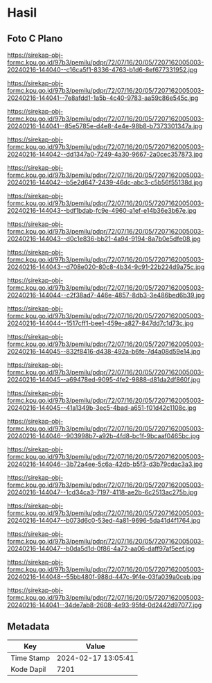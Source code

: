 # Hasil

## Foto C Plano

https://sirekap-obj-formc.kpu.go.id/97b3/pemilu/pdpr/72/07/16/20/05/7207162005003-20240216-144040--c16ca5f1-8336-4763-b1d6-8ef677331952.jpg

https://sirekap-obj-formc.kpu.go.id/97b3/pemilu/pdpr/72/07/16/20/05/7207162005003-20240216-144041--7e8afdd1-1a5b-4c40-9783-aa59c86e545c.jpg

https://sirekap-obj-formc.kpu.go.id/97b3/pemilu/pdpr/72/07/16/20/05/7207162005003-20240216-144041--85e5785e-d4e8-4e4e-98b8-b7373301347a.jpg

https://sirekap-obj-formc.kpu.go.id/97b3/pemilu/pdpr/72/07/16/20/05/7207162005003-20240216-144042--dd1347a0-7249-4a30-9667-2a0cec357873.jpg

https://sirekap-obj-formc.kpu.go.id/97b3/pemilu/pdpr/72/07/16/20/05/7207162005003-20240216-144042--b5e2d647-2439-46dc-abc3-c5b56f55138d.jpg

https://sirekap-obj-formc.kpu.go.id/97b3/pemilu/pdpr/72/07/16/20/05/7207162005003-20240216-144043--bdf1bdab-fc9e-4960-a1ef-e14b36e3b67e.jpg

https://sirekap-obj-formc.kpu.go.id/97b3/pemilu/pdpr/72/07/16/20/05/7207162005003-20240216-144043--d0c1e836-bb21-4a94-9194-8a7b0e5dfe08.jpg

https://sirekap-obj-formc.kpu.go.id/97b3/pemilu/pdpr/72/07/16/20/05/7207162005003-20240216-144043--d708e020-80c8-4b34-9c91-22b224d9a75c.jpg

https://sirekap-obj-formc.kpu.go.id/97b3/pemilu/pdpr/72/07/16/20/05/7207162005003-20240216-144044--c2f38ad7-446e-4857-8db3-3e486bed6b39.jpg

https://sirekap-obj-formc.kpu.go.id/97b3/pemilu/pdpr/72/07/16/20/05/7207162005003-20240216-144044--1517cff1-bee1-459e-a827-847dd7c1d73c.jpg

https://sirekap-obj-formc.kpu.go.id/97b3/pemilu/pdpr/72/07/16/20/05/7207162005003-20240216-144045--832f8416-d438-492a-b6fe-7d4a08d59e14.jpg

https://sirekap-obj-formc.kpu.go.id/97b3/pemilu/pdpr/72/07/16/20/05/7207162005003-20240216-144045--a69478ed-9095-4fe2-9888-d81da2df860f.jpg

https://sirekap-obj-formc.kpu.go.id/97b3/pemilu/pdpr/72/07/16/20/05/7207162005003-20240216-144045--41a1349b-3ec5-4bad-a651-f01d42c1108c.jpg

https://sirekap-obj-formc.kpu.go.id/97b3/pemilu/pdpr/72/07/16/20/05/7207162005003-20240216-144046--903998b7-a92b-4fd8-bc1f-9bcaaf0465bc.jpg

https://sirekap-obj-formc.kpu.go.id/97b3/pemilu/pdpr/72/07/16/20/05/7207162005003-20240216-144046--3b72a4ee-5c6a-42db-b5f3-d3b79cdac3a3.jpg

https://sirekap-obj-formc.kpu.go.id/97b3/pemilu/pdpr/72/07/16/20/05/7207162005003-20240216-144047--1cd34ca3-7197-4118-ae2b-6c2513ac275b.jpg

https://sirekap-obj-formc.kpu.go.id/97b3/pemilu/pdpr/72/07/16/20/05/7207162005003-20240216-144047--b073d6c0-53ed-4a81-9696-5da41d4f1764.jpg

https://sirekap-obj-formc.kpu.go.id/97b3/pemilu/pdpr/72/07/16/20/05/7207162005003-20240216-144047--b0da5d1d-0f86-4a72-aa06-daff97af5eef.jpg

https://sirekap-obj-formc.kpu.go.id/97b3/pemilu/pdpr/72/07/16/20/05/7207162005003-20240216-144048--55bb480f-988d-447c-9f4e-03fa039a0ceb.jpg

https://sirekap-obj-formc.kpu.go.id/97b3/pemilu/pdpr/72/07/16/20/05/7207162005003-20240216-144041--34de7ab8-2608-4e93-95fd-0d2442d97077.jpg


## Metadata

| Key        | Value               |
| ---------- | ------------------- |
| Time Stamp | 2024-02-17 13:05:41 |
| Kode Dapil | 7201                |



